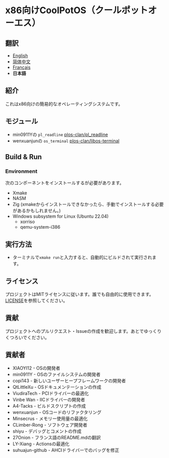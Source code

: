 # x86向けCoolPotOS（クールポットオーエス）

## 翻訳
- [English](/README.md)
- [简体中文](/readme/README-zh-CN.md)
- [Français](/readme/README-fr-FR.md)
- **日本語**

## 紹介

これはx86向けの簡易的なオペレーティングシステムです。

## モジュール

* min0911Yの `pl_readline` [plos-clan/pl_readline](https://github.com/plos-clan/pl_readline)
* wenxuanjunの `os_terminal` [plos-clan/libos-terminal](https://github.com/plos-clan/libos-terminal)

## Build & Run

### Environment

次のコンポーネントをインストールするが必要があります。

- Xmake
- NASM
- Zig (xmakeからインストールできなかったら、手動でインストールする必要があるかもしれません。)
- Windows subsystem for Linux (Ubuntu 22.04)
    - xorriso
    - qemu-system-i386

## 実行方法

- ターミナルで`xmake run`と入力すると、自動的にビルドされて実行されます。

## ライセンス

プロジェクトはMITライセンスに従います。誰でも自由的に使用できます。[LICENSE](LICENSE)を参照してください。

## 貢献

プロジェクトへのプルリクエスト・Issueの作成を歓迎します。あとでゆっくりくつろいでください。

## 貢献者

* XIAOYI12 - OSの開発者
* min0911Y - OSのファイルシステムの開発者
* copi143 - 新しいユーザーヒープフレームワークの開発者
* QtLittleXu - OSドキュメンテーションの作成
* ViudiraTech - PCIドライバーの最適化
* Vinbe Wan - IICドライバーの開発者
* A4-Tacks - ビルドスクリプトの作成
* wenxuanjun - OSコードのリファクタリング
* Minsecrus - メモリー使用量の最適化
* CLimber-Rong - ソフトウェア開発者
* shiyu - デバッグとコメントの作成
* 27Onion - フランス語のREADME.mdの翻訳
* LY-Xiang - Actionsの最適化
* suhuajun-github - AHCIドライバーでのバッグを修正

